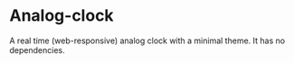 # Analog-clock
A real time (web-responsive) analog clock with a minimal theme.
It has no dependencies.
